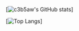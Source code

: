 [![c3b5aw's GitHub stats](https://github-readme-stats.vercel.app/api?username=c3b5aw&count_private=true&show_icons=true&theme=dracula)]

[![Top Langs](https://github-readme-stats.vercel.app/api/top-langs/?username=c3b5aw&layout=compact)]

